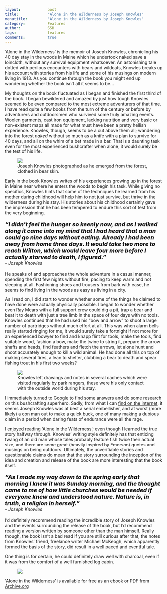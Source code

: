 ```yaml
---
layout:            post
title:             "Alone in the Wilderness by Joseph Knowles"
menutitle:         "Alone in the Wilderness by Joseph Knowles"
category:          Features
author:            SSH
tags:              features  
comments:          true
---
```


‘Alone in the Wilderness’ is the memoir of Joseph Knowles, chronicling his 40 day stay in the woods in Maine which he undertook naked save a loincloth, without any survival equipment whatsoever.  An astonishing tale dotted with perilous encounters with bears and wildcats, Knowles breaks up his account with stories from his life and some of his musings on modern living in 1913.  As you continue through the book you might end up wondering whether the book isn’t all it seems to be...

My thoughts on the book fluctuated as I began and finished the first third of the book.  I began bewildered and amazed by just how tough Knowles seemed to be even compared to the most extreme adventurers of that time.  I have read quite a few books from the turn of the century or before by adventurers and outdoorsmen who survived some truly amazing events.  Woolen garments, cast iron equipment, lacking nutrition and very basic or non-existent maps all made for what must have been a pretty hellish experience.  Knowles, though, seems to be a cut above them all; wandering into the forest *naked* without so much as a knife with a plan to survive for 40 days, and all on the whim of a bet made in a bar.  That is a daunting task even for the most experienced bushcrafter when alone, it would surely be the test of his life.

<figure>
<img src="{{ site.github.url }}/media/img/alonewild/joseph.jpg" />
<figcaption>Joseph Knowles photographed as he emerged from the forest, clothed in bear skin. </figcaption>
</figure>

Early in the book Knowles writes of his experiences growing up in the forest in Maine near where he enters the woods to begin his task.  While giving no specifics, Knowles hints that some of the techniques he learned from his mother during childhood will help him to not just survive, but thrive in the wilderness during his stay.  His stories about his childhood certainly gave the impression that he has been tempered to endure this sort of test from the very beginning.


<p style="font-style: italic; font-weight: 800; font-size: 18px;">
“I didn't feel the hunger so keenly now, and as I walked along it came into my mind that I had heard that a man could go nine days without eating. Already I had been away from home three days. It would take two more to reach Wilton, which would leave four more before I actually starved to death, I figured.”
   <br><span style="font-style: italic; font-weight: 400; font-size: 14px;"> - Joseph Knowles</span>
</p> 

He speaks of and approaches the whole adventure in a casual manner, spending the first few nights without fire, pacing to keep warm and not sleeping at all.  Fashioning shoes and trousers from bark with ease, he seems to find living in the woods as easy as living in a city.

As I read on, I did start to wonder whether some of the things he claimed to have done were actually physically possible.  I began to wonder whether even Ray Mears with a full support crew could dig a pit, trap a bear and beat it to death with just a tree limb in the space of four days with no tools.  Knowles continued that he had used his “bow and arrow” to shoot a large number of partridges without much effort at all.  This was when alarm bells really started ringing for me, it would surely take a fortnight if not more for an experienced bowyer to find and knapp flint for tools, make the tools, find suitable wood, fashion a bow, make the twine to string it, prepare the arrow shafts and heads, find feathers and fletch the arrows, let alone hunt and shoot accurately enough to kill a wild animal.  He had done all this on top of making several fires, a lean to shelter, clubbing a bear to death and spear fishing trout in his first two weeks? 

<figure>
<img src="{{ site.github.url }}/media/img/alonewild/moose.jpg" />
<figcaption>Knowles left drawings and notes in several caches which were visited regularly by park rangers, these were his only contact with the outside world during his stay.</figcaption>
</figure>

I immediately turned to Google to find some answers and do some research on this bushcrafting superhero.  Sadly, from what I can [find on the internet](http://www.bostonmagazine.com/news/article/2013/03/26/naked-joe-knowles-nature-man-woods/), it seems Joseph Knowles was at best a serial embellisher, and at worst (more likely) a con man out to make a quick buck, one of many making a dubious claim in a period when daring feats of endurance were all the rage.  

I enjoyed reading ‘Alone in the Wilderness’; even though I  learned the true story halfway through.  Knowles’ writing style definitely has that enticing twang of an old man whose tales probably feature fish twice their actual size, and there are some great (heavily inspired by Emerson) quotes and musings on being outdoors.  Ultimately, the unverifiable stories and questionable claims do mean that the story surrounding the inception of the idea and creation and release of the book are more interesting that the book itself.  

<p style="font-style: italic; font-weight: 800; font-size: 18px;">
“As I made my way down to the spring early that morning I knew it was Sunday morning, and the thought came to me of how little churches would be needed if everyone knew and understood nature. Nature is, in truth, a religion in herself.”
   <br><span style="font-style: italic; font-weight: 400; font-size: 14px;"> - Joseph Knowles</span>
</p> 

I’d definitely recommend reading the incredible story of Joseph Knowles and the events surrounding the release of the book, but I’d recommend reading a version written by someone other than the man himself.  Really though, the book isn’t a bad read if you are still curious after that, the notes from Knowles’ friend, freelance writer Michael McKeogh, which apparently formed the basis of the story, did result in a well paced and eventful tale.

One thing is for certain, he could definitely draw well with charcoal, even if it was from the comfort of a well furnished log cabin.

<figure>
<img src="{{ site.github.url }}/media/img/alonewild/doe.jpg" />
</figure>

'Alone in the Wilderness' is available for free as an ebook or PDF from [Archive.org](https://archive.org/details/aloneinwilderne00knowgoog)